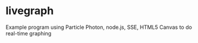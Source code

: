 # livegraph
Example program using Particle Photon, node.js, SSE, HTML5 Canvas to do real-time graphing
